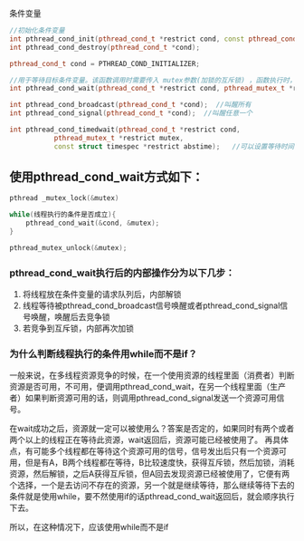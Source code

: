 条件变量
```cpp
//初始化条件变量
int pthread_cond_init(pthread_cond_t *restrict cond, const pthread_condattr_t *restrict attr);
int pthread_cond_destroy(pthread_cond_t *cond);

pthread_cond_t cond = PTHREAD_COND_INITIALIZER;

//用于等待目标条件变量。该函数调用时需要传入 mutex参数(加锁的互斥锁) ，函数执行时，先把调用线程放入条件变量的请求队列，然后将互斥锁mutex解锁，当函数成功返回为0时，表示重新抢到了互斥锁，互斥锁会再次被锁上， 也就是说函数内部会有一次解锁和加锁操作.
int pthread_cond_wait(pthread_cond_t *restrict cond, pthread_mutex_t *restrict mutex);

int pthread_cond_broadcast(pthread_cond_t *cond);  //叫醒所有
int pthread_cond_signal(pthread_cond_t *cond);  //叫醒任意一个

int pthread_cond_timedwait(pthread_cond_t *restrict cond,
           pthread_mutex_t *restrict mutex,
           const struct timespec *restrict abstime);   //可以设置等待时间
```

## 使用pthread_cond_wait方式如下：
```cpp
pthread _mutex_lock(&mutex)

while(线程执行的条件是否成立){
    pthread_cond_wait(&cond, &mutex);
}

pthread_mutex_unlock(&mutex);
```

### pthread_cond_wait执行后的内部操作分为以下几步：
1. 将线程放在条件变量的请求队列后，内部解锁
2. 线程等待被pthread_cond_broadcast信号唤醒或者pthread_cond_signal信号唤醒，唤醒后去竞争锁
3. 若竞争到互斥锁，内部再次加锁

### 为什么判断线程执行的条件用while而不是if？
一般来说，在多线程资源竞争的时候，在一个使用资源的线程里面（消费者）判断资源是否可用，不可用，便调用pthread_cond_wait，在另一个线程里面（生产者）如果判断资源可用的话，则调用pthread_cond_signal发送一个资源可用信号。

在wait成功之后，资源就一定可以被使用么？答案是否定的，如果同时有两个或者两个以上的线程正在等待此资源，wait返回后，资源可能已经被使用了。
再具体点，有可能多个线程都在等待这个资源可用的信号，信号发出后只有一个资源可用，但是有A，B两个线程都在等待，B比较速度快，获得互斥锁，然后加锁，消耗资源，然后解锁，之后A获得互斥锁，但A回去发现资源已经被使用了，它便有两个选择，一个是去访问不存在的资源，另一个就是继续等待，那么继续等待下去的条件就是使用while，要不然使用if的话pthread_cond_wait返回后，就会顺序执行下去。

所以，在这种情况下，应该使用while而不是if

